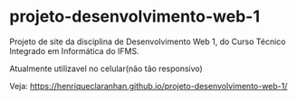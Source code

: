 # projeto-desenvolvimento-web-1
Projeto de site da disciplina de Desenvolvimento Web 1, do Curso Técnico Integrado em Informática do IFMS.

Atualmente utilizavel no celular(não tão responsivo)

Veja: https://henriqueclaranhan.github.io/projeto-desenvolvimento-web-1/
